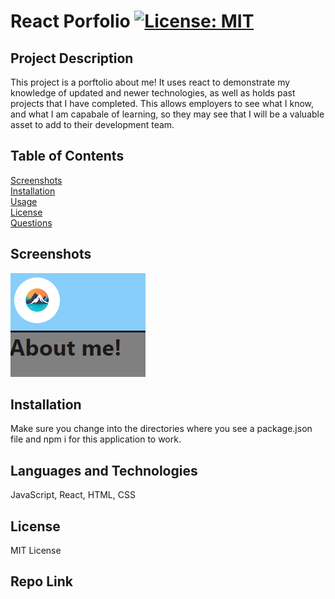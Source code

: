 # React Porfolio [![License: MIT](https://img.shields.io/badge/License-MIT-yellow.svg)](https://opensource.org/licenses/MIT) 

## Project Description

This project is a porftolio about me! It uses react to demonstrate my knowledge of updated and newer technologies, as well as holds past projects that I have completed. This allows employers to see what I know, and what I am capabale of learning, so they may see that I will be a valuable asset to add to their development team. 

## Table of Contents
[Screenshots](#screenshots)  
[Installation](#installation)  
[Usage](#usage)  
[License](#license)  
[Questions](#questions)  

## Screenshots

![alt text](<Screenshot 2024-03-13 153607.png>)

## Installation

Make sure you change into the directories where you see a package.json file and npm i for this application to work. 

## Languages and Technologies

JavaScript, React, HTML, CSS

## License
MIT License

## Repo Link
 
